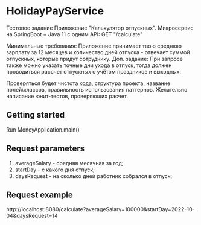 # HolidayPayService
Тестовое задание
Приложение "Калькулятор отпускных".
Микросервис на SpringBoot + Java 11 c одним API:
GET "/calculate"



Минимальные требования: Приложение принимает твою среднюю зарплату за 12 месяцев и количество дней отпуска - отвечает суммой отпускных, которые придут сотруднику.
Доп. задание: При запросе также можно указать точные дни ухода в отпуск, тогда должен проводиться рассчет отпускных с учётом праздников и выходных.



Проверяться будет чистота кода, структура проекта, название полей\классов, правильность использования паттернов. Желательно написание юнит-тестов, проверяющих расчет.
## Getting started
Run MoneyApplication.main()
## Request parameters
1. averageSalary - средняя месячная за год;
2. startDay - с какого дня отпуск;
3. daysRequest - на сколько дней работник собрался в отпуск;
## Request example
http://localhost:8080/calculate?averageSalary=100000&startDay=2022-10-04&daysRequest=14
